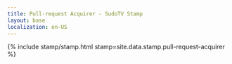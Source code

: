 ```yaml
---
title: Pull-request Acquirer - SudoTV Stamp
layout: base
localization: en-US
---
```


{% include stamp/stamp.html
    stamp=site.data.stamp.pull-request-acquirer
%}